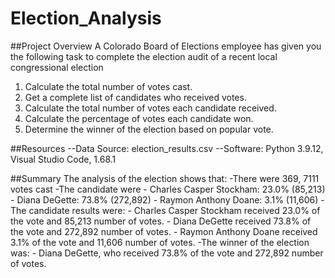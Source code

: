 # Election_Analysis

##Project Overview
A Colorado Board of Elections employee has given you the following task to complete the election audit of a recent local congressional election

1. Calculate the total number of votes cast.
2. Get a complete list of candidates who received votes.
3. Calculate the total number of votes each candidate received. 
4. Calculate the percentage of votes each candidate won.
5. Determine the winner of the election based on popular vote. 

##Resources
--Data Source: election_results.csv
--Software: Python 3.9.12, Visual Studio Code, 1.68.1

##Summary
The analysis of the election shows that:
-There were 369, 7111 votes cast
-The candidate were
    - Charles Casper Stockham:  23.0% (85,213)
    - Diana DeGette:  73.8% (272,892)
    - Raymon Anthony Doane:  3.1% (11,606)
-The candidate results were:
    - Charles Casper Stockham received 23.0% of the vote and 85,213 number of votes.
    - Diana DeGette received 73.8% of the vote and 272,892 number of votes.
    - Raymon Anthony Doane received 3.1% of the vote and 11,606 number of votes.
-The winner of the election was:
    - Diana DeGette, who received 73.8% of the vote and 272,892 number of votes.
